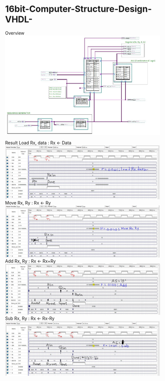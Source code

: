 # 16bit-Computer-Structure-Design-VHDL-

Overview
![alt text](https://github.com/Kvasir8/16bit-Computer-Structure-Design-VHDL-/raw/master/Pics/Diagram/Block%20Diagram.JPG?raw=truetruetrue)

Result
Load Rx, data : Rx <- Data 
![alt text](https://github.com/Kvasir8/16bit-Computer-Structure-Design-VHDL-/blob/master/Pics/Results/LoadRxdata.JPG?raw=true)
Move Rx, Ry : Rx <- Ry 
![alt text](https://github.com/Kvasir8/16bit-Computer-Structure-Design-VHDL-/blob/master/Pics/Results/MoveRxRy.JPG?raw=true)
Add Rx, Ry : Rx <- Rx+Ry 
![alt text](https://github.com/Kvasir8/16bit-Computer-Structure-Design-VHDL-/blob/master/Pics/Results/Add.JPG?raw=true)
Sub Rx, Ry : Rx <- Rx-Ry 
![alt text](https://github.com/Kvasir8/16bit-Computer-Structure-Design-VHDL-/blob/master/Pics/Results/Sub.JPG?raw=true)
